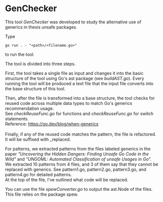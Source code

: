 # GenChecker

This tool <i>GenChecker</i> was developed to study the alternative use of generics in thesis unsafe packages.

Type
```
go run . - "<path>/<filename.go>"
```
to run the tool.

The tool is divided into three steps.

First, the tool takes a single file as input and changes it into the basic structure of the tool using Go's ast package 
(see <i>buildAST.go</i>). Every running the tool will be produced a text file that the input file converts into the base structure of this tool.

Then, after the file is transformed into a base structure, the tool checks for reused code across multiple data types to match Go's generics recommendation usage. <br>
See <i>checkReuseFunc.go</i> for functions and <i>checkReuseFunc.go</i> for switch statements.<br>
Reference: https://go.dev/blog/when-generics
<br><br>
Finally, if any of the reused code matches the pattern, the file is refactored. 
<br>It will be suffixed with _replaced.

For patterns, we extracted patterns from the files labeled generics in the paper <i>"Uncovering the Hidden Dangers: Finding Unsafe Go Code in the Wild"</i> 
and <i>"UNGOML: Automated Classification of unsafe Usages in Go".</i> 
We extracted 10 patterns from 4 files, and 3 of them say that they cannot be replaced with generics. See pattern1.go, pattern2.go, pattern3.go, and pattern4.go for detailed patterns. 
<br>At the top of the file, I've outlined what code will be replaced.

You can use the file <i>spewConverter.go</i> to output the ast.Node of the files. <br>
This file relies on the package spew.